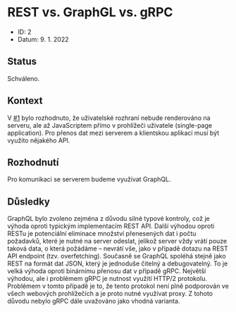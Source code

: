 # REST vs. GraphGL vs. gRPC

- ID: 2
- Datum: 9. 1. 2022

## Status

Schváleno.

## Kontext

V [#1](1_architektura_systemu.md) bylo rozhodnuto, že uživatelské rozhraní nebude renderováno na serveru, ale až JavaScriptem přímo v prohlížeči uživatele (single-page application). Pro přenos dat mezi serverem a klientskou aplikací musí být využito nějakého API.

## Rozhodnutí

Pro komunikaci se serverem budeme využívat GraphQL.

## Důsledky

GraphQL bylo zvoleno zejména z důvodu silné typové kontroly, což je výhoda oproti typickým implementacím REST API. Další výhodou oproti RESTu je potenciální eliminace množství přenesených dat i počtu požadavků, které je nutné na server odeslat, jelikož server vždy vrátí pouze taková data, o která požádáme – nevrátí vše, jako v případě dotazu na REST API endpoint (tzv. overfetching). Současně se GraphQL spoléhá stejně jako REST na formát dat JSON, který je jednoduše čitelný a debugovatelný. To je velká výhoda oproti binárnímu přenosu dat v případě gRPC. Největší výhodou, ale i problémem gRPC je nutnost využití HTTP/2 protokolu. Problémem v tomto případě je to, že tento protokol není plně podporován ve všech webových prohlížečích a je proto nutné využívat proxy. Z tohoto důvodu nebylo gRPC dále uvažováno jako vhodná varianta.
